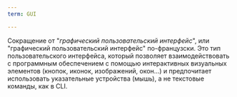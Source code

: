 ```yaml
---
term: GUI

---
```

Сокращение от "*графический пользовательский интерфейс*", или "графический пользовательский интерфейс" по-французски. Это тип пользовательского интерфейса, который позволяет взаимодействовать с программным обеспечением с помощью интерактивных визуальных элементов (кнопок, иконок, изображений, окон...) и предпочитает использовать указательные устройства (мышь), а не текстовые команды, как в CLI.
